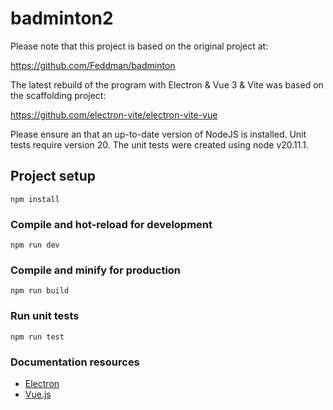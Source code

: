 # badminton2

Please note that this project is based on the original project at:

https://github.com/Feddman/badminton

The latest rebuild of the program with Electron & Vue 3 & Vite was based on the scaffolding project:

https://github.com/electron-vite/electron-vite-vue

Please ensure an that an up-to-date version of NodeJS is installed. Unit tests require version 20.
The unit tests were created using node v20.11.1.

## Project setup

```
npm install
```

### Compile and hot-reload for development
```
npm run dev
```

### Compile and minify for production
```
npm run build
```

### Run unit tests
```
npm run test
```

### Documentation resources

* [Electron](https://www.electronjs.org/)
* [Vue.js](https://vuejs.org/)
